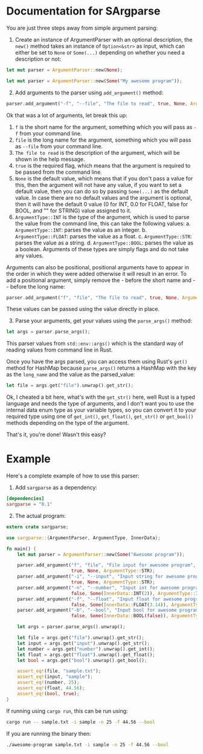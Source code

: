 # Documentation for SArgparse

You are just three steps away from simple argument parsing:

1. Create an instance of ArgumentParser with an optional description, the `new()` method takes an instance of `Option<&str>` as input, which can either be set to `None` or `Some(...)` depending on whether you need a description or not:

```rust
let mut parser = ArgumentParser::new(None);
```

```rust
let mut parser = ArgumentParser::new(Some("My awesome program"));
```

2. Add arguments to the parser using `add_argument()` method:

```rust
parser.add_argument("-f", "--file", "The file to read", true, None, ArgumentType::INT);
```

Ok that was a lot of arguments, let break this up:

1. `f` is the short name for the argument, something which you will pass as `-f` from your command line.
2. `file` is the long name for the argument, something which you will pass as `--file` from your command line.
3. `The file to read` is the description of the argument, which will be shown in the help message.
4. `true` is the required flag, which means that the argument is required to be passed from the command line.
5. `None` is the default value, which means that if you don't pass a value for this, then the argument will not have any value, if you want to set a default value, then you can do so by passing `Some(...)` as the default value. In case there are no default values and the argument is optional, then it will have the default 0 value (0 for INT, 0.0 for FLOAT, false for BOOL, and "" for STRING) value assigned to it.
6. `ArgumentType::INT` is the type of the argument, which is used to parse the value from the command line, this can take the following values:
    a. `ArgumentType::INT`: parses the value as an integer.
    b. `ArgumentType::FLOAT`: parses the value as a float.
    c. `ArgumentType::STR`: parses the value as a string.
    d. `ArgumentType::BOOL`: parses the value as a boolean. Arguments of these types are simply flags and do not take any values.

Arguments can also be positional, positional arguments have to appear in the order in which they were added otherwise it will result in an error. To add a positional argument, simply remove the - before the short name and -- before the long name:

```rust
parser.add_argument("f", "file", "The file to read", true, None, ArgumentType::INT);
```

These values can be passed using the value directly in place.

3. Parse your arguments, get your values using the `parse_args()` method:

```rust
let args = parser.parse_args();
```

This parser values from `std::env::args()` which is the standard way of reading values from command line in Rust.

Once you have the args parsed, you can access them using Rust's `get()` method for HashMap because `parse_args()` returns a HashMap with the key as the `long_name` and the value as the parsed_value:

```rust
let file = args.get("file").unwrap().get_str();
```

Ok, I cheated a bit here, what's with the `get_str()` here, well Rust is a typed language and needs the type of arguments, and I don't want you to use the internal data enum type as your variable types, so you can convert it to your required type using one of `get_int()`, `get_float()`, `get_str()` or `get_bool()` methods depending on the type of the argument.

That's it, you're done! Wasn't this easy? 

# Example

Here's a complete example of how to use this parser:

1. Add `sargparse` as a dependency:

```toml
[dependencies]
sargparse = "0.1"
```

2. The actual program:

```rust
extern crate sargparse;

use sargparse::{ArgumentParser, ArgumentType, InnerData};

fn main() {
    let mut parser = ArgumentParser::new(Some("Awesome program"));

    parser.add_argument("f", "file", "File input for awesome program", 
                        true, None, ArgumentType::STR);
    parser.add_argument("-i", "--input", "Input string for awesome program", 
                        true, None, ArgumentType::STR);
    parser.add_argument("-n", "--number", "Input int for awesome program", 
                        false, Some(InnerData::INT(2)), ArgumentType::INT);
    parser.add_argument("-f", "--float", "Input float for awesome program", 
                        false, Some(InnerData::FLOAT(3.14)), ArgumentType::FLOAT);
    parser.add_argument("-b", "--bool", "Input bool for awesome program", 
                        false, Some(InnerData::BOOL(false)), ArgumentType::BOOL);

    let args = parser.parse_args().unwrap();

    let file = args.get("file").unwrap().get_str();
    let input = args.get("input").unwrap().get_str();
    let number = args.get("number").unwrap().get_int();
    let float = args.get("float").unwrap().get_float();
    let bool = args.get("bool").unwrap().get_bool();

    assert_eq!(file, "sample.txt");
    assert_eq!(input, "sample");
    assert_eq!(number, 25);
    assert_eq!(float, 44.56);
    assert_eq!(bool, true);
}
```

If running using `cargo run`, this can be run using:

```bash
cargo run -- sample.txt -i sample -n 25 -f 44.56 --bool
```

If you are running the binary then:

```bash
./awesome-program sample.txt -i sample -n 25 -f 44.56 --bool
```